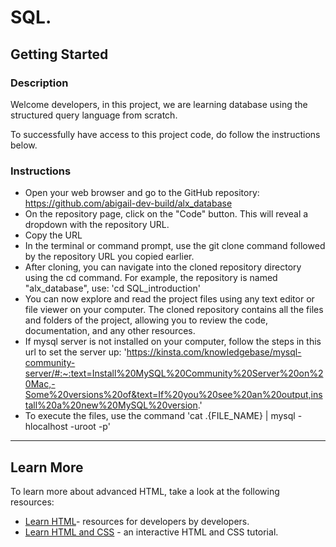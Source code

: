 # SQL.

## Getting Started

### Description

Welcome developers, in this project, we are learning database using the structured query language from scratch.

To successfully have access to this project code, do follow the instructions below.

### Instructions

- Open your web browser and go to the GitHub repository: https://github.com/abigail-dev-build/alx_database
- On the repository page, click on the "Code" button. This will reveal a dropdown with the repository URL.
- Copy the URL
- In the terminal or command prompt, use the git clone command followed by the repository URL you copied earlier.
- After cloning, you can navigate into the cloned repository directory using the cd command. For example, the repository is named "alx_database", use: 'cd SQL_introduction'
- You can now explore and read the project files using any text editor or file viewer on your computer. The cloned repository contains all the files and folders of the project, allowing you to review the code, documentation, and any other resources.
- If mysql server is not installed on your computer, follow the steps in this url to set the server up: 'https://kinsta.com/knowledgebase/mysql-community-server/#:~:text=Install%20MySQL%20Community%20Server%20on%20Mac,-Some%20versions%20of&text=If%20you%20see%20an%20output,install%20a%20new%20MySQL%20version.'
- To execute the files, use the command 'cat .\{FILE_NAME} | mysql -hlocalhost -uroot -p'

---

## Learn More

To learn more about advanced HTML, take a look at the following resources:
- [Learn HTML](https://developer.mozilla.org/en-US/docs/Learn/HTML/Introduction_to_HTML)- resources for developers by developers. 
- [Learn HTML and CSS](https://learn.shayhowe.com/html-css/) - an interactive HTML and CSS tutorial. 
